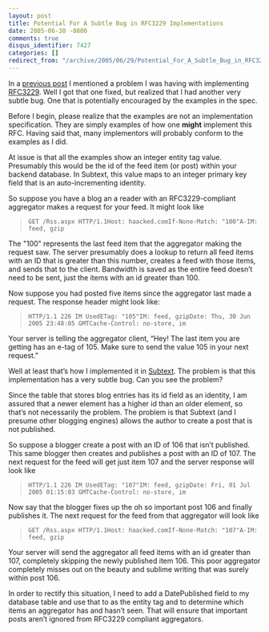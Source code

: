 ```yaml
---
layout: post
title: Potential For A Subtle Bug in RFC3229 Implementations
date: 2005-06-30 -0800
comments: true
disqus_identifier: 7427
categories: []
redirect_from: "/archive/2005/06/29/Potential_For_A_Subtle_Bug_in_RFC3229_Implementations.aspx/"
---
```


In a [previous post](https://haacked.com/archive/2005/06/30/7415.aspx) I
mentioned a problem I was having with implementing
[RFC3229](http://bobwyman.pubsub.com/main/2004/09/using_rfc3229_w.html).
Well I got that one fixed, but realized that I had another very subtle
bug. One that is potentially encouraged by the examples in the spec.

Before I begin, please realize that the examples are not an
implementation specification. They are simply examples of how one
**might** implement this RFC. Having said that, many implementors will
probably conform to the examples as I did.

At issue is that all the examples show an integer entity tag value.
Presumably this would be the id of the feed item (or post) within your
backend database. In Subtext, this value maps to an integer primary key
field that is an auto-incrementing identity.

So suppose you have a blog an a reader with an RFC3229-compliant
aggregator makes a request for your feed. It might look like

>     GET /Rss.aspx HTTP/1.1Host: haacked.comIf-None-Match: "100"A-IM: feed, gzip

The "100" represents the last feed item that the aggregator making the
request saw. The server presumably does a lookup to return all feed
items with an ID that is greater than this number, creates a feed with
those items, and sends that to the client. Bandwidth is saved as the
entire feed doesn’t need to be sent, just the items with an id greater
than 100.

Now suppose you had posted five items since the aggregator last made a
request. The response header might look like:

>     HTTP/1.1 226 IM UsedETag: "105"IM: feed, gzipDate: Thu, 30 Jun 2005 23:48:05 GMTCache-Control: no-store, im

Your server is telling the aggregator client, “Hey! The last item you
are getting has an e-tag of 105. Make sure to send the value 105 in your
next request.”

Well at least that’s how I implemented it in
[Subtext](http://subtextproject.com/). The problem is that this
implementation has a very subtle bug. Can you see the problem?

Since the table that stores blog entries has its id field as an
identity, I am assured that a newer element has a higher id than an
older element, so that’s not necessarily the problem. The problem is
that Subtext (and I presume other blogging engines) allows the author to
create a post that is not published.

So suppose a blogger create a post with an ID of 106 that isn’t
published. This same blogger then creates and publishes a post with an
ID of 107. The next request for the feed will get just item 107 and the
server response will look like

>     HTTP/1.1 226 IM UsedETag: "107"IM: feed, gzipDate: Fri, 01 Jul 2005 01:15:03 GMTCache-Control: no-store, im

Now say that the blogger fixes up the oh so important post 106 and
finally publishes it. The next request for the feed from that aggregator
will look like

>     GET /Rss.aspx HTTP/1.1Host: haacked.comIf-None-Match: "107"A-IM: feed, gzip

Your server will send the aggregator all feed items with an id greater
than 107, completely skipping the newly published item 106. This poor
aggregator completely misses out on the beauty and sublime writing that
was surely within post 106.

In order to rectify this situation, I need to add a DatePublished field
to my database table and use that to as the entity tag and to determine
which items an aggregator has and hasn’t seen. That will ensure that
important posts aren’t ignored from RFC3229 compliant aggregators.

